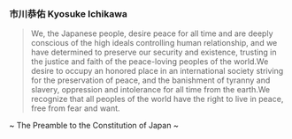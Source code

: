 ### 市川恭佑 Kyosuke Ichikawa

> We, the Japanese people, desire peace for all time and are deeply conscious of the high ideals controlling human relationship, and we have determined to preserve our security and existence, trusting in the justice and faith of the peace-loving peoples of the world.We desire to occupy an honored place in an international society striving for the preservation of peace, and the banishment of tyranny and slavery, oppression and intolerance for all time from the earth.We recognize that all peoples of the world have the right to live in peace, free from fear and want.

~ The Preamble to the Constitution of Japan ~